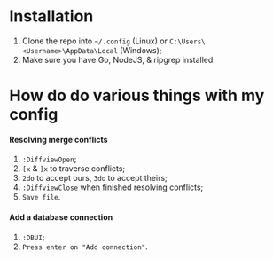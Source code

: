 # Installation

1. Clone the repo into `~/.config` (Linux) or `C:\Users\<Username>\AppData\Local` (Windows);
1. Make sure you have Go, NodeJS, & ripgrep installed.

# How do do various things with my config

#### Resolving merge conflicts

1. `:DiffviewOpen`;
2. `[x` & `]x` to traverse conflicts;
3. `2do` to accept ours, `3do`  to accept theirs;
4. `:DiffviewClose` when finished resolving conflicts;
5. `Save file`.

#### Add a database connection

1. `:DBUI`;
2. `Press enter on "Add connection"`.
